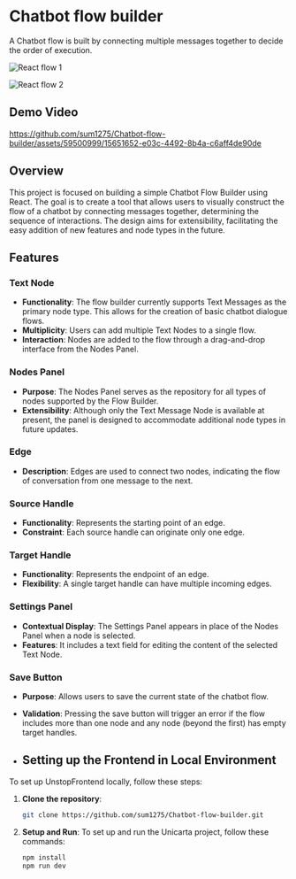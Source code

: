 # Chatbot flow builder

A Chatbot flow is built by connecting multiple messages together to decide the order of execution. 

![React flow 1](https://github.com/sum1275/Chatbot-flow-builder/assets/59500999/dfbb3d79-3f8f-4210-9900-b4ad9e492e67)

![React flow 2](https://github.com/sum1275/Chatbot-flow-builder/assets/59500999/f0c10275-a16a-4071-81b2-55d8c510268d)


## Demo Video
https://github.com/sum1275/Chatbot-flow-builder/assets/59500999/15651652-e03c-4492-8b4a-c6aff4de90de


## Overview

This project is focused on building a simple Chatbot Flow Builder using React. The goal is to create a tool that allows users to visually construct the flow of a chatbot by connecting messages together, determining the sequence of interactions. The design aims for extensibility, facilitating the easy addition of new features and node types in the future.

## Features

### Text Node

- **Functionality**: The flow builder currently supports Text Messages as the primary node type. This allows for the creation of basic chatbot dialogue flows.
- **Multiplicity**: Users can add multiple Text Nodes to a single flow.
- **Interaction**: Nodes are added to the flow through a drag-and-drop interface from the Nodes Panel.

### Nodes Panel

- **Purpose**: The Nodes Panel serves as the repository for all types of nodes supported by the Flow Builder.
- **Extensibility**: Although only the Text Message Node is available at present, the panel is designed to accommodate additional node types in future updates.

### Edge

- **Description**: Edges are used to connect two nodes, indicating the flow of conversation from one message to the next.

### Source Handle

- **Functionality**: Represents the starting point of an edge.
- **Constraint**: Each source handle can originate only one edge.

### Target Handle

- **Functionality**: Represents the endpoint of an edge.
- **Flexibility**: A single target handle can have multiple incoming edges.

### Settings Panel

- **Contextual Display**: The Settings Panel appears in place of the Nodes Panel when a node is selected.
- **Features**: It includes a text field for editing the content of the selected Text Node.

### Save Button

- **Purpose**: Allows users to save the current state of the chatbot flow.
- **Validation**: Pressing the save button will trigger an error if the flow includes more than one node and any node (beyond the first) has empty target handles.


- ## Setting up the Frontend in Local Environment

To set up UnstopFrontend locally, follow these steps:

1. **Clone the repository**:
   ```bash
   git clone https://github.com/sum1275/Chatbot-flow-builder.git
2. **Setup and Run**:
   To set up and run the Unicarta project, follow these commands:

   ```bash
   npm install
   npm run dev

